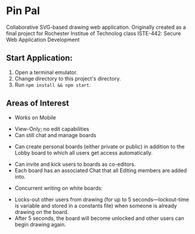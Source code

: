 # Pin Pal
Collaborative SVG-based drawing web application. 
Originally created as a final project for Rochester Institue of Technolog class ISTE-442: Secure Web Application Development

## Start Application:
1. Open a terminal emulator.
2. Change directory to this project's directory.
3. Run `npm install && npm start`.

## Areas of Interest
* Works on Mobile
 - View-Only; no edit capabilities
 - Can still chat and manage boards
* Can create personal boards (either private or public) in addition to the Lobby board to which all users get access automatically.
 - Can invite and kick users to boards as co-editors.
 - Each board has an associated Chat that all Editing members are added into.
* Concurrent writing on white boards:
 - Locks-out other users from drawing (for up to 5 seconds—lockout-time is variable and stored in a constants file) when someone is already drawing on the board.
 - After 5 seconds, the board will become unlocked and other users can begin drawing again.
